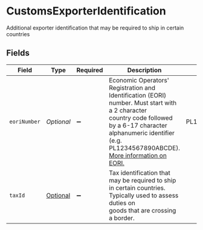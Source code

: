 # CustomsExporterIdentification

Additional exporter identification that may be required to ship in certain countries


## Fields

| Field                                                                                                                                                                                                                                                                                                                                                                                  | Type                                                                                                                                                                                                                                                                                                                                                                                   | Required                                                                                                                                                                                                                                                                                                                                                                               | Description                                                                                                                                                                                                                                                                                                                                                                            | Example                                                                                                                                                                                                                                                                                                                                                                                |
| -------------------------------------------------------------------------------------------------------------------------------------------------------------------------------------------------------------------------------------------------------------------------------------------------------------------------------------------------------------------------------------- | -------------------------------------------------------------------------------------------------------------------------------------------------------------------------------------------------------------------------------------------------------------------------------------------------------------------------------------------------------------------------------------- | -------------------------------------------------------------------------------------------------------------------------------------------------------------------------------------------------------------------------------------------------------------------------------------------------------------------------------------------------------------------------------------- | -------------------------------------------------------------------------------------------------------------------------------------------------------------------------------------------------------------------------------------------------------------------------------------------------------------------------------------------------------------------------------------- | -------------------------------------------------------------------------------------------------------------------------------------------------------------------------------------------------------------------------------------------------------------------------------------------------------------------------------------------------------------------------------------- |
| `eoriNumber`                                                                                                                                                                                                                                                                                                                                                                           | *Optional<String>*                                                                                                                                                                                                                                                                                                                                                                     | :heavy_minus_sign:                                                                                                                                                                                                                                                                                                                                                                     | Economic Operators' Registration and Identification (EORI) number. Must start with a 2 character <br/>country code followed by a 6-17 character alphanumeric identifier (e.g. PL1234567890ABCDE).<br/><a href="https://ec.europa.eu/taxation_customs/business/customs-procedures/general-overview/economic-operators-registration-identification-number-eori_en">More information on EORI.</a> | PL123456790ABCDE                                                                                                                                                                                                                                                                                                                                                                       |
| `taxId`                                                                                                                                                                                                                                                                                                                                                                                | [Optional<CustomsTaxIdentification>](../../models/components/CustomsTaxIdentification.md)                                                                                                                                                                                                                                                                                              | :heavy_minus_sign:                                                                                                                                                                                                                                                                                                                                                                     | Tax identification that may be required to ship in certain countries. Typically used to assess duties on <br/>goods that are crossing a border.                                                                                                                                                                                                                                        |                                                                                                                                                                                                                                                                                                                                                                                        |